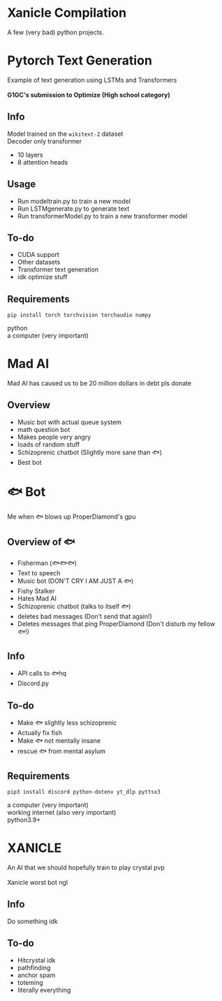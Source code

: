 # Xanicle Compilation
A few (very bad) python projects.
# Pytorch Text Generation
Example of text generation using LSTMs and Transformers\
\
**G1GC's submission to Optimize (High school category)**
## Info
Model trained on the ```wikitext-2``` dataset\
Decoder only transformer
* 10 layers
* 8 attention heads
## Usage
 - Run modeltrain.py to train a new model
 - Run LSTMgenerate.py to generate text
 - Run transformerModel.py to train a new transformer model
## To-do
 - CUDA support
 - Other datasets
 - Transformer text generation
 - idk optimize stuff
## Requirements
    pip install torch torchvision torchaudio numpy
python\
a computer (very important)
# Mad AI
Mad AI has caused us to be 20 million dollars in debt pls donate
## Overview
 - Music bot with actual queue system
 - math question bot
 - Makes people very angry
 - loads of random stuff
 - Schizoprenic chatbot (Slightly more sane than 🐟)
 - Best bot
#  🐟 Bot
Me when 🐟 blows up ProperDiamond's gpu
## Overview of 🐟
 - Fisherman (🐟🐟🐟)
 - Text to speech
 - Music bot (DON'T CRY I AM JUST A 🐟)
 - Fishy Stalker
 - Hates Mad AI
 - Schizoprenic chatbot (talks to itself 🐟)
 - deletes bad messages (Don't send that again!)
 - Deletes messages that ping ProperDiamond (Don't disturb my fellow 🐟!)
## Info
 - API calls to 🐟hq
 - Discord.py
## To-do
 - Make 🐟 slightly less schizoprenic
 - Actually fix fish
 - Make 🐟 not mentally insane
 - rescue 🐟 from mental asylum
## Requirements
    pip3 install discord python-dotenv yt_dlp pyttsx3
a computer (very important)\
working internet (also very important)\
python3.9+
# XANICLE
An AI that we should hopefully train to play crystal pvp\
\
Xanicle worst bot ngl
## Info
Do something idk
## To-do
 - Hitcrystal idk
 - pathfinding
 - anchor spam
 - toteming
 - literally everything
